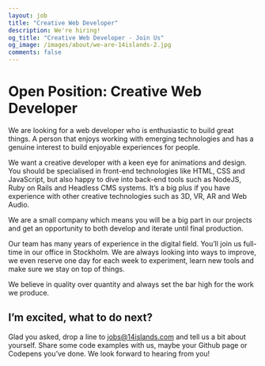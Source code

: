 ```yaml
---
layout: job
title: "Creative Web Developer"
description: We're hiring!
og_title: "Creative Web Developer - Join Us"
og_image: /images/about/we-are-14islands-2.jpg
comments: false
---
```


# Open Position: Creative Web Developer

We are looking for a web developer who is enthusiastic to build great things. A person that enjoys working with emerging technologies and has a genuine interest to build enjoyable experiences for people.

We want a creative developer with a keen eye for animations and design. You should be specialised in front-end technologies like HTML, CSS and JavaScript, but also happy to dive into back-end tools such as NodeJS, Ruby on Rails and Headless CMS systems. It’s a big plus if you have experience with other creative technologies such as 3D, VR, AR and Web Audio.

We are a small company which means you will be a big part in our projects and get an opportunity to both develop and iterate until final production.

Our team has many years of experience in the digital field. You’ll join us full-time in our office in Stockholm. We are always looking into ways to improve, we even reserve one day for each week to experiment, learn new tools and make sure we stay on top of things.

We believe in quality over quantity and always set the bar high for the work we produce.

## I’m excited, what to do next?

Glad you asked, drop a line to [jobs@14islands.com](mailto:jobs@14islands.com) and tell us a bit about yourself. Share some code examples with us, maybe your Github page or Codepens you’ve done. We look forward to hearing from you!

